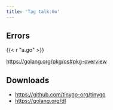 ```yaml
---
title: 'Tag talk:Go'
---
```


## Errors

{{< r "a.go" >}}

<https://golang.org/pkg/os#pkg-overview>

## Downloads

- <https://github.com/tinygo-org/tinygo>
- <https://golang.org/dl>
